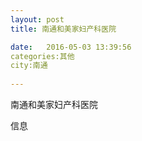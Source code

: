 ```yaml
--- 
layout: post 
title: 南通和美家妇产科医院

date:   2016-05-03 13:39:56 
categories:其他  
city:南通
  
--- 
```

   
南通和美家妇产科医院

信息

